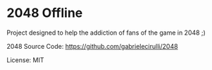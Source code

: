 # 2048 Offline

Project designed to help the addiction of fans of the game in 2048 ;)


2048 Source Code: https://github.com/gabrielecirulli/2048

License: MIT
